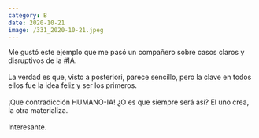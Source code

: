 ```yaml
--- 
category: B 
date: 2020-10-21 
image: /331_2020-10-21.jpeg 
--- 
```


Me gustó este ejemplo que me pasó un compañero sobre casos claros y disruptivos de la #IA. <br><br>La verdad es que, visto a posteriori, parece sencillo, pero la clave en todos ellos fue la idea feliz y ser los primeros.<br><br>¡Que contradicción HUMANO-IA! ¿O es que siempre será así? El uno crea, la otra materializa.<br><br>Interesante.
